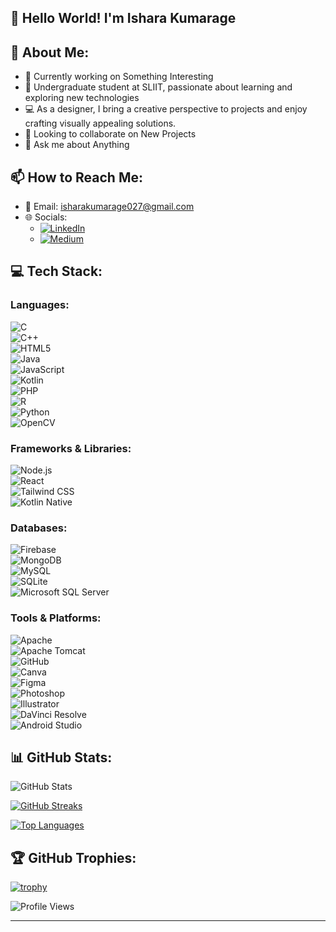 ## 👋 Hello World! I'm Ishara Kumarage

## 💫 About Me:
- 🔭 Currently working on Something Interesting
- 🌱 Undergraduate student at SLIIT, passionate about learning and exploring new technologies
- 💻 As a designer, I bring a creative perspective to projects and enjoy crafting visually appealing solutions.
- 👯 Looking to collaborate on New Projects
- 💬 Ask me about Anything

## 📫 How to Reach Me:
- 📧 Email: [isharakumarage027@gmail.com](mailto:isharakumarage027@gmail.com)
- 🌐 Socials:
  - [![LinkedIn](https://img.shields.io/badge/LinkedIn-Connect-blue?style=flat-square&logo=linkedin)](https://www.linkedin.com/in/ishara-kumarage-391592212/)
  - [![Medium](https://img.shields.io/badge/Medium-Follow-black?style=flat-square&logo=medium)](https://medium.com/@isharakumarage)


## 💻 Tech Stack:
### Languages:
![C](https://img.shields.io/badge/C-00599C?style=for-the-badge&logo=c&logoColor=white)  
![C++](https://img.shields.io/badge/C++-00599C?style=for-the-badge&logo=c%2B%2B&logoColor=white)  
![HTML5](https://img.shields.io/badge/HTML5-E34F26?style=for-the-badge&logo=html5&logoColor=white)  
![Java](https://img.shields.io/badge/Java-ED8B00?style=for-the-badge&logo=java&logoColor=white)  
![JavaScript](https://img.shields.io/badge/JavaScript-F7DF1E?style=for-the-badge&logo=javascript&logoColor=black)  
![Kotlin](https://img.shields.io/badge/Kotlin-0095D5?style=for-the-badge&logo=kotlin&logoColor=white)  
![PHP](https://img.shields.io/badge/PHP-777BB4?style=for-the-badge&logo=php&logoColor=white)  
![R](https://img.shields.io/badge/R-276DC3?style=for-the-badge&logo=r&logoColor=white)  
![Python](https://img.shields.io/badge/Python-3776AB?style=for-the-badge&logo=python&logoColor=white)  
![OpenCV](https://img.shields.io/badge/OpenCV-5C3EE8?style=for-the-badge&logo=opencv&logoColor=white)

### Frameworks & Libraries:
![Node.js](https://img.shields.io/badge/Node.js-43853D?style=for-the-badge&logo=node.js&logoColor=white)  
![React](https://img.shields.io/badge/React-61DAFB?style=for-the-badge&logo=react&logoColor=white)  
![Tailwind CSS](https://img.shields.io/badge/Tailwind_CSS-38B2AC?style=for-the-badge&logo=tailwind-css&logoColor=white)  
![Kotlin Native](https://img.shields.io/badge/Kotlin_Native-0095D5?style=for-the-badge&logo=kotlin&logoColor=white)  

### Databases:
![Firebase](https://img.shields.io/badge/Firebase-FFCA28?style=for-the-badge&logo=firebase&logoColor=black)  
![MongoDB](https://img.shields.io/badge/MongoDB-47A248?style=for-the-badge&logo=mongodb&logoColor=white)  
![MySQL](https://img.shields.io/badge/MySQL-4479A1?style=for-the-badge&logo=mysql&logoColor=white)  
![SQLite](https://img.shields.io/badge/SQLite-07405E?style=for-the-badge&logo=sqlite&logoColor=white)  
![Microsoft SQL Server](https://img.shields.io/badge/Microsoft_SQL_Server-CC2927?style=for-the-badge&logo=microsoft-sql-server&logoColor=white)

### Tools & Platforms:
![Apache](https://img.shields.io/badge/Apache-D22128?style=for-the-badge&logo=apache&logoColor=white)  
![Apache Tomcat](https://img.shields.io/badge/Apache%20Tomcat-F8DC75?style=for-the-badge&logo=apache-tomcat&logoColor=black)  
![GitHub](https://img.shields.io/badge/GitHub-181717?style=for-the-badge&logo=github&logoColor=white)  
![Canva](https://img.shields.io/badge/Canva-00C4CC?style=for-the-badge&logo=canva&logoColor=white)  
![Figma](https://img.shields.io/badge/Figma-F24E1E?style=for-the-badge&logo=figma&logoColor=white)  
![Photoshop](https://img.shields.io/badge/Photoshop-31A8FF?style=for-the-badge&logo=adobe-photoshop&logoColor=white)  
![Illustrator](https://img.shields.io/badge/Illustrator-FF9A00?style=for-the-badge&logo=adobe-illustrator&logoColor=white)  
![DaVinci Resolve](https://img.shields.io/badge/DaVinci_Resolve-000000?style=for-the-badge&logo=blackmagic-design&logoColor=white)  
![Android Studio](https://img.shields.io/badge/Android_Studio-3DDC84?style=for-the-badge&logo=android-studio&logoColor=white)

## 📊 GitHub Stats:
![GitHub Stats](https://github-readme-stats.vercel.app/api?username=isharaKumarage&show_icons=true&theme=radical)

[![GitHub Streaks](https://github-readme-streak-stats.herokuapp.com/?user=isharaKumarage&theme=radical)](https://github.com/isharaKumarage)

[![Top Languages](https://github-readme-stats.vercel.app/api/top-langs/?username=isharaKumarage&layout=compact&theme=radical)](https://github.com/isharaKumarage)


## 🏆 GitHub Trophies:
[![trophy](https://github-profile-trophy.vercel.app/?username=isharakumarage&theme=onedark)](https://github.com/isharaKumarage)

![Profile Views](https://komarev.com/ghpvc/?username=isharakumarage&color=blueviolet&style=for-the-badge)


------
